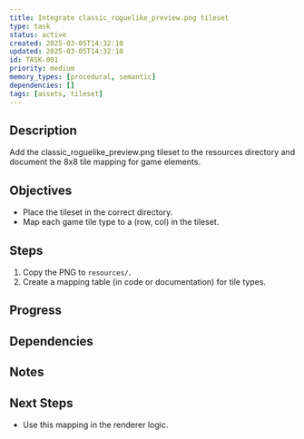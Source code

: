 ```yaml
---
title: Integrate classic_roguelike_preview.png tileset
type: task
status: active
created: 2025-03-05T14:32:10
updated: 2025-03-05T14:32:10
id: TASK-001
priority: medium
memory_types: [procedural, semantic]
dependencies: []
tags: [assets, tileset]
---
```


## Description

Add the classic_roguelike_preview.png tileset to the resources directory and document the 8x8 tile mapping for game elements.

## Objectives

- Place the tileset in the correct directory.
- Map each game tile type to a (row, col) in the tileset.

## Steps

1. Copy the PNG to `resources/`.
2. Create a mapping table (in code or documentation) for tile types.

## Progress

## Dependencies

## Notes

## Next Steps

- Use this mapping in the renderer logic.
